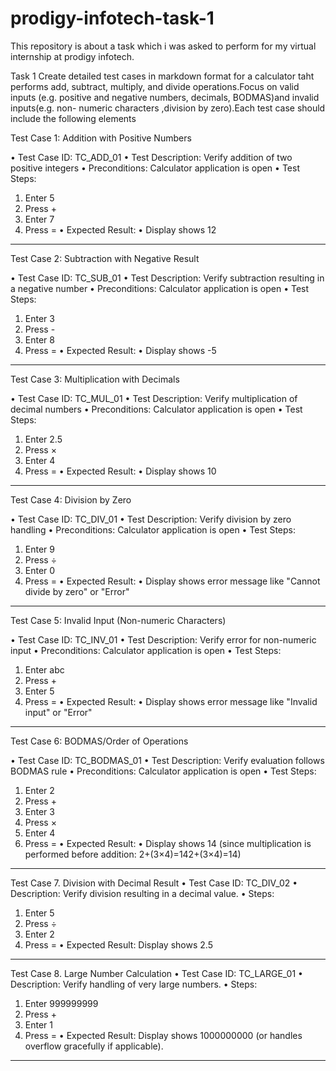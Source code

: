 # prodigy-infotech-task-1
This repository is about a task which i was asked to perform for my virtual internship at prodigy infotech.

Task 1 Create detailed test cases in markdown format for a calculator taht performs add, subtract, multiply, and divide operations.Focus on valid inputs (e.g. positive and negative numbers, decimals, BODMAS)and invalid inputs(e.g. non- numeric characters ,division by zero).Each test case should include the following elements 

Test Case 1: Addition with Positive Numbers

•	Test Case ID: TC_ADD_01
•	Test Description: Verify addition of two positive integers
•	Preconditions: Calculator application is open
•	Test Steps:
1.	Enter 5
2.	Press +
3.	Enter 7
4.	Press =
•	Expected Result:
•	Display shows 12
________________________________________

Test Case 2: Subtraction with Negative Result

•	Test Case ID: TC_SUB_01
•	Test Description: Verify subtraction resulting in a negative number
•	Preconditions: Calculator application is open
•	Test Steps:
1.	Enter 3
2.	Press -
3.	Enter 8
4.	Press =
•	Expected Result:
•	Display shows -5
________________________________________

Test Case 3: Multiplication with Decimals

•	Test Case ID: TC_MUL_01
•	Test Description: Verify multiplication of decimal numbers
•	Preconditions: Calculator application is open
•	Test Steps:
1.	Enter 2.5
2.	Press ×
3.	Enter 4
4.	Press =
•	Expected Result:
•	Display shows 10
________________________________________

Test Case 4: Division by Zero

•	Test Case ID: TC_DIV_01
•	Test Description: Verify division by zero handling
•	Preconditions: Calculator application is open
•	Test Steps:
1.	Enter 9
2.	Press ÷
3.	Enter 0
4.	Press =
•	Expected Result:
•	Display shows error message like "Cannot divide by zero" or "Error"
________________________________________

Test Case 5: Invalid Input (Non-numeric Characters)

•	Test Case ID: TC_INV_01
•	Test Description: Verify error for non-numeric input
•	Preconditions: Calculator application is open
•	Test Steps:
1.	Enter abc
2.	Press +
3.	Enter 5
4.	Press =
•	Expected Result:
•	Display shows error message like "Invalid input" or "Error"
________________________________________

Test Case 6: BODMAS/Order of Operations

•	Test Case ID: TC_BODMAS_01
•	Test Description: Verify evaluation follows BODMAS rule
•	Preconditions: Calculator application is open
•	Test Steps:
1.	Enter 2
2.	Press +
3.	Enter 3
4.	Press ×
5.	Enter 4
6.	Press =
•	Expected Result:
•	Display shows 14 (since multiplication is performed before addition: 2+(3×4)=142+(3×4)=14)
_________________________________________________________________________________________________________
Test Case 7. Division with Decimal Result
•	Test Case ID: TC_DIV_02
•	Description: Verify division resulting in a decimal value.
•	Steps:
1.	Enter 5
2.	Press ÷
3.	Enter 2
4.	Press =
•	Expected Result: Display shows 2.5
_________________________________________________________________________________________________________

Test Case 8. Large Number Calculation
•	Test Case ID: TC_LARGE_01
•	Description: Verify handling of very large numbers.
•	Steps:
1.	Enter 999999999
2.	Press +
3.	Enter 1
4.	Press =
•	Expected Result: Display shows 1000000000 (or handles overflow gracefully if applicable).
________________________________________________________________________________________________________

